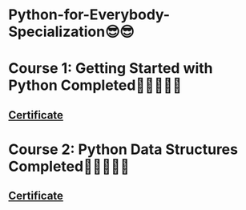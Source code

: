 # Python-for-Everybody-Specialization😎😎

# Course 1: Getting Started with Python Completed🎇🎇🎇🎉✨
## [Certificate](https://www.coursera.org/account/accomplishments/certificate/749P7DJBSVTZ)

# Course 2: Python Data Structures Completed🎇🎇🎇🎉✨
## [Certificate](https://coursera.org/share/6270b4abaa4ecdf918ff1aec094a64a6)
